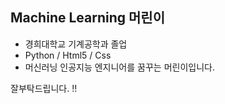 ## Machine Learning 머린이

* 경희대학교 기계공학과 졸업
* Python / Html5 / Css
* 머신러닝 인공지능 엔지니어를 꿈꾸는 머린이입니다.



잘부탁드립니다. !!



